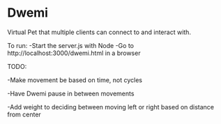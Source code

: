 # Dwemi
Virtual Pet that multiple clients can connect to and interact with.

To run:
  -Start the server.js with Node
  -Go to http://localhost:3000/dwemi.html in a browser
  
  
TODO:

  -Make movement be based on time, not cycles
  
  -Have Dwemi pause in between movements
  
  -Add weight to deciding between moving left or right based on distance from center
  

